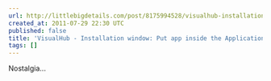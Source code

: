 ```yaml
---
url: http://littlebigdetails.com/post/8175994528/visualhub-installation-window-put-app-inside
created_at: 2011-07-29 22:30 UTC
published: false
title: 'VisualHub - Installation window: Put app inside the Applications...'
tags: []
---
```


Nostalgia...
